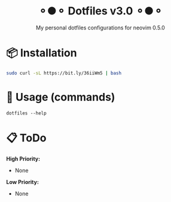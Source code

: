 <h1 align="center">⚬●⚬ Dotfiles v3.0 ⚬●⚬</h1>
<p align="center">My personal dotfiles configurations for neovim 0.5.0</p>

# 📦 Installation
```bash
sudo curl -sL https://bit.ly/36iiWm5 | bash
```

# 🤖 Usage (commands)
```
dotfiles --help
```

# 📋 ToDo
**High Priority:**
- None

**Low Priority:**
- None  
